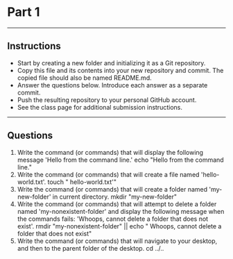 # Part 1
---
## Instructions
- Start by creating a new folder and initializing it as a Git repository.
- Copy this file and its contents into your new repository and commit. The copied file should also be named README.md.
- Answer the questions below. Introduce each answer as a separate commit.
- Push the resulting repository to your personal GitHub account.
- See the class page for additional submission instructions.
---
## Questions
1. Write the command (or commands) that will display the following message 'Hello from the command line.' echo "Hello from the command line."
2. Write the command (or commands) that will create a file named 'hello-world.txt'. touch " hello-world.txt'" 
3. Write the command (or commands) that will create a folder named 'my-new-folder' in current directory. mkdir "my-new-folder"
4. Write the command (or commands) that will attempt to delete a folder named 'my-nonexistent-folder' and display the following message when the commands fails: 'Whoops, cannot delete a folder that does not exist'. rmdir "my-nonexistent-folder" || echo " Whoops, cannot delete a folder that does not exist"  
5. Write the command (or commands) that will navigate to your desktop, and then to the parent folder of the desktop. cd ../.. 